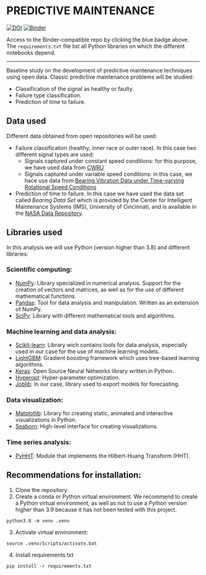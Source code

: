 # PREDICTIVE MAINTENANCE 
[![DOI](https://zenodo.org/badge/364837516.svg)](https://zenodo.org/badge/latestdoi/364837516) [![Binder](http://mybinder.org/badge_logo.svg)](https://mybinder.org/v2/gh/judithspd/predictive-maintenance/master)

Access to the Binder-compatible repo by clicking the blue badge above. The `requirements.txt` file list all Python libraries on which the different notebooks
depend.

---
Baseline study on the development of predictive maintenance techniques using open data. Classic predictive maintenance problems will be studied:
- Classification of the signal as healthy or faulty.
- Failure type classification.
- Prediction of time to failure.

## Data used
Different data obtained from open repositories will be used:
- Failure classification (healthy, inner race or outer race). In this case two different signal types are used:
    - Signals captured under constant speed conditions: for this purpose, we have used data from [CWRU](https://csegroups.case.edu/bearingdatacenter/pages/welcome-case-western-reserve-university-bearing-data-center-website)
    - Signals captured under variable speed conditions: in this case, we hace use data from [Bearing Vibration Data under Time-varying Rotational Speed Conditions](https://data.mendeley.com/datasets/v43hmbwxpm/1)
- Prediction of time to failure. In this case we have used the data set called _Bearing Data Set_ which is provided by the Center for Intelligent Maintenance Systems (IMS), University of Cincinnati, and is available in the [NASA Data Repository](https://ti.arc.nasa.gov/tech/dash/groups/pcoe/prognostic-data-repository/).

## Libraries used 
In this analysis we will use Python (version higher than 3.8) and different libraries: 
### Scientific computing:
- [NumPy](https://numpy.org/): Library specialized in numerical analysis. Support for the creation of vectors and matrices, as well as for the use of different mathematical functions.
- [Pandas](https://pandas.pydata.org/): Tool for data analysis and manipulation. Written as an extension of NumPy.
- [SciPy](https://www.scipy.org/): Library with different mathematical tools and algorithms.
### Machine learning and data analysis:
- [Scikit-learn](https://scikit-learn.org/stable/): Library wich contains tools for data analysis, especially used in our case for the use of machine learning models. 
- [LightGBM](https://lightgbm.readthedocs.io/en/latest/): Gradient boosting framework which uses tree-based learning algorithms.
- [Keras](https://keras.io/): Open Source Neural Networks library written in Python.
- [Hyperopt](http://hyperopt.github.io/hyperopt/): Hyper-parameter optimization.
- [Joblib](https://joblib.readthedocs.io/en/latest/): In our case, library used to export models for forecasting.
### Data visualization:
- [Matplotlib](https://matplotlib.org/): Library for creating static, animated and interactive visualizations in Python.
- [Seaborn](https://seaborn.pydata.org/): High-level interface for creating visualizations.
### Time series analysis:
- [PyHHT](https://pyhht.readthedocs.io/en/latest/tutorials.html): Module that implements the Hilbert-Huang Transform (HHT).

## Recommendations for installation:
1. Clone the repository
2. Create a conda or Python virtual environment. We recommend to create a Python virtual environment, as well as not to use a Python version higher than 3.9 because it has not been tested with this project.
```
python3.8 -m venv .venv
```
3. Activate virtual environment:
```
source .venv/Scripts/activate.bat
```
4. Install requirements.txt
```
pip install -r requirements.txt
```
